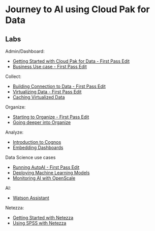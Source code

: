 # Journey to AI using Cloud Pak for Data

## Labs

Admin/Dashboard:
 - [Getting Started with Cloud Pak for Data - First Pass Edit](labs/gettingstarted/getstarted.md)
 - [Business Use case - First Pass Edit](labs/usecase/usecase.md)

Collect:
 - [Building Connection to Data - First Pass Edit](labs/collect-connections/collect-connections.md)
 - [Virtualizing Data - First Pass Edit](labs/collect-virtualize/collect-virtualize.md)
 - [Caching Virtualized Data](labs/dv-caching/dv-caching.md)

Organize:
 - [Starting to Organize - First Pass Edit](labs/organize/organize.md)
 - [Going deeper into Organize](labs/organize-deeper/organize-deeper.md)

Analyze:
 - [Introduction to Cognos](labs/cognos-intro/cognos-intro.md)
 - [Embedding Dashboards](labs/cde-embed/cde-embed.md)

Data Science use cases
 - [Running AutoAI - First Pass Edit](labs/autoai/autoai.md)
 - [Deploying Machine Learning Models](labs/deploy/deploy.md)
 - [Monitoring AI with OpenScale](labs/monitor-ai/monitor-ai.md)

AI:
 - [Watson Assistant](labs/watson-assist/watson-assist.md)

Netezza:
 - [Getting Started with Netezza](labs/npsgetstarted/npsgetstarted.md)
 - [Using SPSS with Netezza](labs/spss-nps/spss-nps.md)
